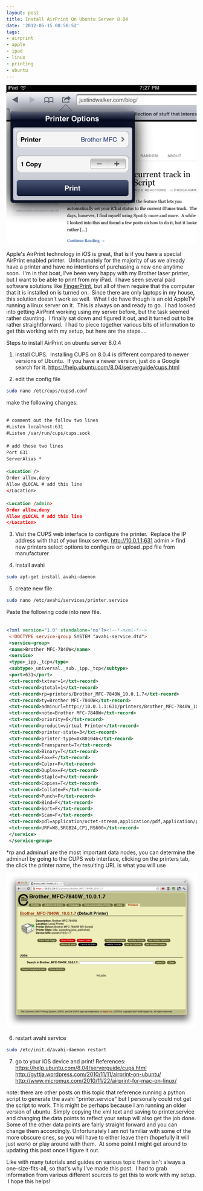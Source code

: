 ```yaml
---
layout: post
title: Install AirPrint On Ubuntu Server 8.04
date: '2012-05-15 08:58:52'
tags:
- airprint
- apple
- ipad
- linux
- printing
- ubuntu
---
```


![](/content/images/2014/May/air-print-ipad.png)

Apple's AirPrint technology in iOS is great, that is if you have a special AirPrint enabled printer.  Unfortunately for the majority of us we already have a printer and have no intentions of purchasing a new one anytime soon.  I'm in that boat, I've been very happy with my Brother laser printer, but I want to be able to print from my iPad.  I have seen several paid software solutions like <a href="http://www.collobos.com/" target="_blank">FingerPrint</a>, but all of them require that the computer that it is installed on is turned on.  Since there are only laptops in my house, this solution doesn't work as well.  What I do have though is an old AppleTV running a linux server on it.  This is always on and ready to go.  I had looked into getting AirPrint working using my server before, but the task seemed rather daunting.  I finally sat down and figured it out, and it turned out to be rather straightforward.  I had to piece together various bits of information to get this working with my setup, but here are the steps....

Steps to install AirPrint on ubuntu server 8.0.4

1. install CUPS.  Installing CUPS on 8.0.4 is different compared to newer versions of Ubuntu.  If you have a newer version, just do a Google search for it.
<a href="https://help.ubuntu.com/8.04/serverguide/cups.html" target="_blank"> https://help.ubuntu.com/8.04/serverguide/cups.html</a>

2. edit the config file

```bash
sudo nano /etc/cups/cupsd.conf
```


make the following changes:

```xml

# comment out the follow two lines
#Listen localhost:631
#Listen /var/run/cups/cups.sock

# add these two lines
Port 631
ServerAlias *

<Location />
Order allow,deny
Allow @LOCAL # add this line
</Location>

<Location /admin>
Order allow,deny
Allow @LOCAL # add this line
</Location>

```

3. Visit the CUPS web interface to configure the printer.  Replace the IP address with that of your linux server.
http://10.0.1.1:631
admin &gt; find new printers
select options to configure or upload .ppd file from manufacturer

4. Install avahi
```bash
sudo apt-get install avahi-daemon
```

5. create new file
```bash
sudo nano /etc/avahi/services/printer.service
```

Paste the following code into new file.

```xml

<?xml version="1.0" standalone='no'?><!--*-nxml-*-->
 <!DOCTYPE service-group SYSTEM "avahi-service.dtd">
 <service-group>
 <name>Brother MFC-7840W</name>
 <service>
 <type>_ipp._tcp</type>
 <subtype>_universal._sub._ipp._tcp</subtype>
 <port>631</port>
 <txt-record>txtver=1</txt-record>
 <txt-record>qtotal=1</txt-record>
 <txt-record>rp=printers/Brother_MFC-7840W_10.0.1.7</txt-record>
 <txt-record>ty=Brother MFC-7840W</txt-record>
 <txt-record>adminurl=http://10.0.1.1:631/printers/Brother_MFC-7840W_10.0.1.7</txt-record>
 <txt-record>note=Brother MFC-7840W</txt-record>
 <txt-record>priority=0</txt-record>
 <txt-record>product=virtual Printer</txt-record>
 <txt-record>printer-state=3</txt-record>
 <txt-record>printer-type=0x801046</txt-record>
 <txt-record>Transparent=T</txt-record>
 <txt-record>Binary=T</txt-record>
 <txt-record>Fax=F</txt-record>
 <txt-record>Color=F</txt-record>
 <txt-record>Duplex=F</txt-record>
 <txt-record>Staple=F</txt-record>
 <txt-record>Copies=T</txt-record>
 <txt-record>Collate=F</txt-record>
 <txt-record>Punch=F</txt-record>
 <txt-record>Bind=F</txt-record>
 <txt-record>Sort=F</txt-record>
 <txt-record>Scan=F</txt-record>
 <txt-record>pdl=application/octet-stream,application/pdf,application/postscript,image/jpeg,image/png,image/urf</txt-record>
 <txt-record>URF=W8,SRGB24,CP1,RS600</txt-record>
 </service>
 </service-group>

```

*rp and adminurl are the most important data nodes, you can determine the adminurl by going to the CUPS web interface, clicking on the printers tab, the click the printer name, the resulting URL is what you will use


![](/content/images/2014/May/Screen-Shot-2012-05-10-at-7-25-27-PM.png)

6. restart avahi service
```bash
sudo /etc/init.d/avahi-daemon restart
```

7. go to your iOS device and print!
References:
<a href="https://help.ubuntu.com/8.04/serverguide/cups.html" target="_blank">https://help.ubuntu.com/8.04/serverguide/cups.html</a>
<a href="http://gyttja.wordpress.com/2010/11/11/airprint-on-ubuntu/" target="_blank">http://gyttja.wordpress.com/2010/11/11/airprint-on-ubuntu/</a>
<a href="http://www.micromux.com/2010/11/22/airprint-for-mac-on-linux/" target="_blank">http://www.micromux.com/2010/11/22/airprint-for-mac-on-linux/</a>

note: there are other posts on this topic that reference running a python script to generate the avahi "printer.service" but I personally could not get the script to work. This might be perhaps because I am running an older version of ubuntu. Simply copying the xml text and saving to printer.service and changing the data points to reflect your setup will also get the job done. Some of the other data points are fairly straight forward and you can change them accordingly. Unfortunately I am not familiar with some of the more obscure ones, so you will have to either leave them (hopefully it will just work) or play around with them.  At some point I might get around to updating this post once I figure it out.

Like with many tutorials and guides on various topic there isn't always a one-size-fits-all, so that's why I've made this post.  I had to grab information from various different sources to get this to work with my setup.  I hope this helps!